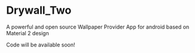 # Drywall_Two
A powerful and open source Wallpaper Provider App for android based on Material 2 design

Code will be available soon!
